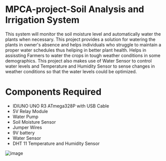 # MPCA-project-Soil Analysis and Irrigation System
This system will monitor the soil moisture level and automatically water the plants when necessary.
This project provides a solution for watering the plants in owner's absence and helps individuals who struggle to maintain a proper water schedules thus heliping in better plant health.
Helps in assissting Farmers to water the crops in tough weather conditions in some demographics.
This project also makes use of Water Sensor to control water levels and Temperature and Humidity Sensor to sense changes in weather conditions so that the water levels could be optimized.
# Components Required 
* IDIUNO UNO R3 ATmega328P with USB Cable
* 5V Relay Module
* Water Pump
* Soil Moisture Sensor
* Jumper Wires
* 9V battery
* Water Sensor
* DHT 11 Temperature and Humidity Sensor

  
![image](https://github.com/shreya-tss/MPCA-project-Plant-Watering-System/assets/114325137/93f6a8b4-d734-4b4c-a682-f475141be73e)
